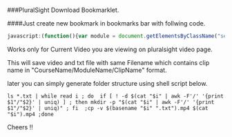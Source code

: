 ###PluralSight Download Bookmarklet.

####Just create new bookmark in bookmarks bar with follwing code.

```javascript
javascript:(function(){var module = document.getElementsByClassName("selected watched")[0].parentElement.parentElement;var moduleName = module.getElementsByTagName("h2")[0].innerText;var clip = document.getElementsByClassName("selected watched")[0];var clipName = clip.getElementsByTagName("h3")[0].innerText;var clipIndex = 001;while( (clip = clip.previousSibling) != null ) clipIndex++;var moduleIndex = 101;while( (module = module.previousSibling) != null ) moduleIndex++; var clipFullName = document.title + "/" + moduleIndex + "_" + moduleName + "/" + clipIndex + "_" + clipName;var linkName = document.createElement('a');var linkFile = document.createElement('a');var videolink = document.getElementsByTagName('video')[0].src ;var videoName = videolink.split("/").pop().split('#')[0].split('?')[0].split('.')[0];linkFile.href = videolink ;linkName.download = videoName +".txt";linkName.href = 'data:,' + clipFullName.replace(/ /g,"_");linkFile.download = videoName ;linkName.click();linkFile.click();})();
```
Works only for Current Video you are viewing on pluralsight video page. 

This will save video and txt file with same Filename which contains clip name in "CourseName/ModuleName/ClipName" format.

later you can simply generate folder structure using shell script below.
```
ls *.txt | while read i ; do  if [ ! -d $(cat "$i" | awk -F'/' '{print $1"/"$2}' | uniq) ] ; then mkdir -p "$(cat "$i" | awk -F'/' '{print $1"/"$2}' | uniq)" ; fi  ;cp -v $(basename "$i" ".txt").mp4 $(cat "$i").mp4 ;done
```




Cheers !!
